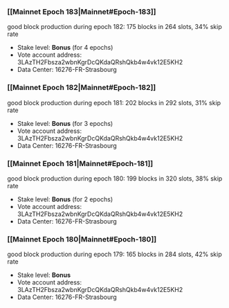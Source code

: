 ### [[Mainnet Epoch 183|Mainnet#Epoch-183]]
good block production during epoch 182: 175 blocks in 264 slots, 34% skip rate
* Stake level: **Bonus** (for 4 epochs)
* Vote account address: 3LAzTH2Fbsza2wbnKgrDcQKdaQRshQkb4w4vk12E5KH2
* Data Center: 16276-FR-Strasbourg
### [[Mainnet Epoch 182|Mainnet#Epoch-182]]
good block production during epoch 181: 202 blocks in 292 slots, 31% skip rate
* Stake level: **Bonus** (for 3 epochs)
* Vote account address: 3LAzTH2Fbsza2wbnKgrDcQKdaQRshQkb4w4vk12E5KH2
* Data Center: 16276-FR-Strasbourg
### [[Mainnet Epoch 181|Mainnet#Epoch-181]]
good block production during epoch 180: 199 blocks in 320 slots, 38% skip rate
* Stake level: **Bonus** (for 2 epochs)
* Vote account address: 3LAzTH2Fbsza2wbnKgrDcQKdaQRshQkb4w4vk12E5KH2
* Data Center: 16276-FR-Strasbourg
### [[Mainnet Epoch 180|Mainnet#Epoch-180]]
good block production during epoch 179: 165 blocks in 284 slots, 42% skip rate
* Stake level: **Bonus**
* Vote account address: 3LAzTH2Fbsza2wbnKgrDcQKdaQRshQkb4w4vk12E5KH2
* Data Center: 16276-FR-Strasbourg